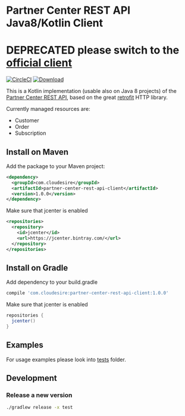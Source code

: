 # Partner Center REST API Java8/Kotlin Client

# DEPRECATED please switch to the [official client](https://github.com/Microsoft/Partner-Center-Java)

[![CircleCI](https://circleci.com/gh/ClouDesire/partner-center-rest-api-client.svg?style=svg&circle-token=a5c07114285cefe886525a9194b8e20be32d28d5)](https://circleci.com/gh/ClouDesire/partner-center-rest-api-client)  [ ![Download](https://api.bintray.com/packages/cloudesire/maven-releases/partner-center-rest-api-client/images/download.svg) ](https://bintray.com/cloudesire/maven-releases/partner-center-rest-api-client/_latestVersion)

This is a Kotlin implementation (usable also on Java 8 projects) of the [Partner Center REST API](https://docs.microsoft.com/en-us/partner-center/develop/partner-center-rest-api-reference), based on the great [retrofit](https://github.com/square/retrofit) HTTP library.

Currently managed resources are:

* Customer
* Order
* Subscription

## Install on Maven

Add the package to your Maven project:

```xml
<dependency>
  <groupId>com.cloudesire</groupId>
  <artifactId>partner-center-rest-api-client</artifactId>
  <version>1.0.0</version>
</dependency>
```

Make sure that jcenter is enabled

```xml
<repositories>
  <repository>
    <id>jcenter</id>
    <url>https://jcenter.bintray.com/</url>
  </repository>
</repositories>
```

## Install on Gradle

Add dependency to your build.gradle

```gradle
compile 'com.cloudesire:partner-center-rest-api-client:1.0.0'
```

Make sure that jcenter is enabled

```gradle
repositories {
  jcenter()
}
```
    
## Examples

For usage examples please look into [tests](https://github.com/ClouDesire/partner-center-rest-api-client/tree/master/src/test/kotlin/com/cloudesire/partnercenter) folder.


## Development

### Release a new version

```bash
./gradlew release -x test
```
